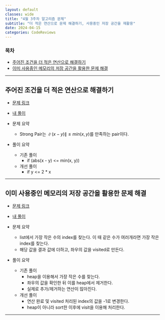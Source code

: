```yaml
---
layout: default
classes: wide
title: "4월 3주차 알고리즘 문제"
subtitle: "더 적은 연산으로 문제 해결하기, 사용중인 저장 공간을 재활용"
date: 2024-04-15
categories: CodeReviews
---
```


### 목차

- [주어진 조건을 더 적은 연산으로 해결하기](#주어진-조건을-더-적은-연산으로-해결하기)
- [이미 사용중인 메모리의 저장 공간을 활용한 문제 해결](#이미-사용중인-메모리의-저장-공간을-활용한-문제-해결)

---

## 주어진 조건을 더 적은 연산으로 해결하기

- [문제 링크](https://leetcode.com/problems/maximum-strong-pair-xor-i/description/)
- [내 풀이](https://github.com/kaestro/algorithms_v3/commit/fedf633e9215df5a417ccc3aaeaddf51b1497ce2)

- 문제 요약
  - Strong Pair는 $\|(x - y)\| \leq min(x, y)$를 만족하는 pair이다.
- 풀이 요약
  - 기존 풀이
    - if (abs(x - y) <= min(x, y))
  - 개선 풀이
    - if y <= 2 * x

---

## 이미 사용중인 메모리의 저장 공간을 활용한 문제 해결

- [문제 링크](https://leetcode.com/problems/find-score-of-an-array-after-marking-all-elements/description/)
- [내 풀이](https://github.com/kaestro/algorithms_v3/commit/2f8a28a20ab10b13af7c892818c92ee7b52ea371)

- 문제 요약
  - list에서 가장 작은 수의 index를 찾는다. 이 때 같은 수가 여러개라면 가장 작은 index를 찾는다.
  - 해당 값을 결과 값에 더하고, 좌우의 값을 visited로 만든다.
- 풀이 요약
  - 기존 풀이
    - heap을 이용해서 가장 작은 수를 찾는다.
    - 좌우의 값을 확인한 뒤 이를 heap에서 제거한다.
    - 실제로 추가/제거하는 연산이 많아진다.
  - 개선 풀이
    - 연산 완료 및 visited 처리된 index의 값을 -1로 변경한다.
    - heap이 아니라 sort한 이후에 visit을 이용해 처리한다.

---
